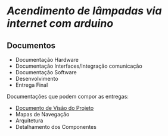 # *Acendimento de lâmpadas via internet com arduino*

## Documentos
* Documentação Hardware
* Documentação Interfaces/Integração comunicação
* Documentação Software
* Desenvolvimento
* Entrega Final

Documentações que podem compor as entregas:
* [Documento de Visão do Projeto](1-visao/)
* Mapas de Navegação
* Arquitetura
* Detalhamento dos Componentes


